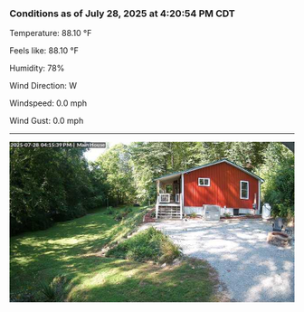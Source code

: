 ### Conditions as of July 28, 2025 at 4:20:54 PM CDT 

Temperature: 88.10 &deg;F

Feels like: 88.10 &deg;F

Humidity: 78%

Wind Direction: W

Windspeed: 0.0 mph

Wind Gust: 0.0 mph

---

<img src="./images/latest.jpeg"/>

